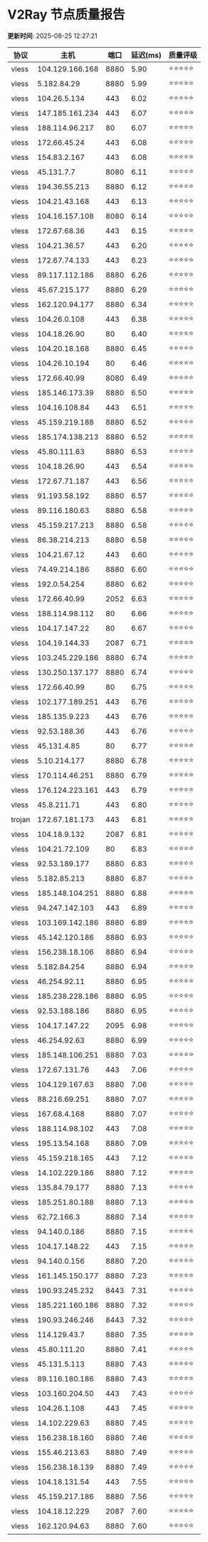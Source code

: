 # V2Ray 节点质量报告

**更新时间**: 2025-08-25 12:27:21

| 协议 | 主机 | 端口 | 延迟(ms) | 质量评级 |
|------|------|------|----------|----------|
| vless | 104.129.166.168 | 8880 | 5.90 | ⭐️⭐️⭐️⭐️⭐️ |
| vless | 5.182.84.29 | 8880 | 5.99 | ⭐️⭐️⭐️⭐️⭐️ |
| vless | 104.26.5.134 | 443 | 6.02 | ⭐️⭐️⭐️⭐️⭐️ |
| vless | 147.185.161.234 | 443 | 6.07 | ⭐️⭐️⭐️⭐️⭐️ |
| vless | 188.114.96.217 | 80 | 6.07 | ⭐️⭐️⭐️⭐️⭐️ |
| vless | 172.66.45.24 | 443 | 6.08 | ⭐️⭐️⭐️⭐️⭐️ |
| vless | 154.83.2.167 | 443 | 6.08 | ⭐️⭐️⭐️⭐️⭐️ |
| vless | 45.131.7.7 | 8080 | 6.11 | ⭐️⭐️⭐️⭐️⭐️ |
| vless | 194.36.55.213 | 8880 | 6.12 | ⭐️⭐️⭐️⭐️⭐️ |
| vless | 104.21.43.168 | 443 | 6.13 | ⭐️⭐️⭐️⭐️⭐️ |
| vless | 104.16.157.108 | 8080 | 6.14 | ⭐️⭐️⭐️⭐️⭐️ |
| vless | 172.67.68.36 | 443 | 6.15 | ⭐️⭐️⭐️⭐️⭐️ |
| vless | 104.21.36.57 | 443 | 6.20 | ⭐️⭐️⭐️⭐️⭐️ |
| vless | 172.67.74.133 | 443 | 6.23 | ⭐️⭐️⭐️⭐️⭐️ |
| vless | 89.117.112.186 | 8880 | 6.26 | ⭐️⭐️⭐️⭐️⭐️ |
| vless | 45.67.215.177 | 8880 | 6.29 | ⭐️⭐️⭐️⭐️⭐️ |
| vless | 162.120.94.177 | 8880 | 6.34 | ⭐️⭐️⭐️⭐️⭐️ |
| vless | 104.26.0.108 | 443 | 6.38 | ⭐️⭐️⭐️⭐️⭐️ |
| vless | 104.18.26.90 | 80 | 6.40 | ⭐️⭐️⭐️⭐️⭐️ |
| vless | 104.20.18.168 | 8880 | 6.45 | ⭐️⭐️⭐️⭐️⭐️ |
| vless | 104.26.10.194 | 80 | 6.46 | ⭐️⭐️⭐️⭐️⭐️ |
| vless | 172.66.40.99 | 8080 | 6.49 | ⭐️⭐️⭐️⭐️⭐️ |
| vless | 185.146.173.39 | 8880 | 6.50 | ⭐️⭐️⭐️⭐️⭐️ |
| vless | 104.16.108.84 | 443 | 6.51 | ⭐️⭐️⭐️⭐️⭐️ |
| vless | 45.159.219.188 | 8880 | 6.52 | ⭐️⭐️⭐️⭐️⭐️ |
| vless | 185.174.138.213 | 8880 | 6.52 | ⭐️⭐️⭐️⭐️⭐️ |
| vless | 45.80.111.63 | 8880 | 6.53 | ⭐️⭐️⭐️⭐️⭐️ |
| vless | 104.18.26.90 | 443 | 6.54 | ⭐️⭐️⭐️⭐️⭐️ |
| vless | 172.67.71.187 | 443 | 6.56 | ⭐️⭐️⭐️⭐️⭐️ |
| vless | 91.193.58.192 | 8880 | 6.57 | ⭐️⭐️⭐️⭐️⭐️ |
| vless | 89.116.180.63 | 8880 | 6.58 | ⭐️⭐️⭐️⭐️⭐️ |
| vless | 45.159.217.213 | 8880 | 6.58 | ⭐️⭐️⭐️⭐️⭐️ |
| vless | 86.38.214.213 | 8880 | 6.58 | ⭐️⭐️⭐️⭐️⭐️ |
| vless | 104.21.67.12 | 443 | 6.60 | ⭐️⭐️⭐️⭐️⭐️ |
| vless | 74.49.214.186 | 8880 | 6.60 | ⭐️⭐️⭐️⭐️⭐️ |
| vless | 192.0.54.254 | 8880 | 6.62 | ⭐️⭐️⭐️⭐️⭐️ |
| vless | 172.66.40.99 | 2052 | 6.63 | ⭐️⭐️⭐️⭐️⭐️ |
| vless | 188.114.98.112 | 80 | 6.66 | ⭐️⭐️⭐️⭐️⭐️ |
| vless | 104.17.147.22 | 80 | 6.67 | ⭐️⭐️⭐️⭐️⭐️ |
| vless | 104.19.144.33 | 2087 | 6.71 | ⭐️⭐️⭐️⭐️⭐️ |
| vless | 103.245.229.186 | 8880 | 6.74 | ⭐️⭐️⭐️⭐️⭐️ |
| vless | 130.250.137.177 | 8880 | 6.74 | ⭐️⭐️⭐️⭐️⭐️ |
| vless | 172.66.40.99 | 80 | 6.75 | ⭐️⭐️⭐️⭐️⭐️ |
| vless | 102.177.189.251 | 443 | 6.76 | ⭐️⭐️⭐️⭐️⭐️ |
| vless | 185.135.9.223 | 443 | 6.76 | ⭐️⭐️⭐️⭐️⭐️ |
| vless | 92.53.188.36 | 443 | 6.76 | ⭐️⭐️⭐️⭐️⭐️ |
| vless | 45.131.4.85 | 80 | 6.77 | ⭐️⭐️⭐️⭐️⭐️ |
| vless | 5.10.214.177 | 8880 | 6.78 | ⭐️⭐️⭐️⭐️⭐️ |
| vless | 170.114.46.251 | 8880 | 6.79 | ⭐️⭐️⭐️⭐️⭐️ |
| vless | 176.124.223.161 | 443 | 6.79 | ⭐️⭐️⭐️⭐️⭐️ |
| vless | 45.8.211.71 | 443 | 6.80 | ⭐️⭐️⭐️⭐️⭐️ |
| trojan | 172.67.181.173 | 443 | 6.81 | ⭐️⭐️⭐️⭐️⭐️ |
| vless | 104.18.9.132 | 2087 | 6.81 | ⭐️⭐️⭐️⭐️⭐️ |
| vless | 104.21.72.109 | 80 | 6.83 | ⭐️⭐️⭐️⭐️⭐️ |
| vless | 92.53.189.177 | 8880 | 6.83 | ⭐️⭐️⭐️⭐️⭐️ |
| vless | 5.182.85.213 | 8880 | 6.87 | ⭐️⭐️⭐️⭐️⭐️ |
| vless | 185.148.104.251 | 8880 | 6.88 | ⭐️⭐️⭐️⭐️⭐️ |
| vless | 94.247.142.103 | 443 | 6.89 | ⭐️⭐️⭐️⭐️⭐️ |
| vless | 103.169.142.186 | 8880 | 6.89 | ⭐️⭐️⭐️⭐️⭐️ |
| vless | 45.142.120.186 | 8880 | 6.93 | ⭐️⭐️⭐️⭐️⭐️ |
| vless | 156.238.18.106 | 8880 | 6.94 | ⭐️⭐️⭐️⭐️⭐️ |
| vless | 5.182.84.254 | 8880 | 6.94 | ⭐️⭐️⭐️⭐️⭐️ |
| vless | 46.254.92.11 | 8880 | 6.95 | ⭐️⭐️⭐️⭐️⭐️ |
| vless | 185.238.228.186 | 8880 | 6.95 | ⭐️⭐️⭐️⭐️⭐️ |
| vless | 92.53.188.186 | 8880 | 6.95 | ⭐️⭐️⭐️⭐️⭐️ |
| vless | 104.17.147.22 | 2095 | 6.98 | ⭐️⭐️⭐️⭐️⭐️ |
| vless | 46.254.92.63 | 8880 | 6.99 | ⭐️⭐️⭐️⭐️⭐️ |
| vless | 185.148.106.251 | 8880 | 7.03 | ⭐️⭐️⭐️⭐️⭐️ |
| vless | 172.67.131.76 | 443 | 7.06 | ⭐️⭐️⭐️⭐️⭐️ |
| vless | 104.129.167.63 | 8880 | 7.06 | ⭐️⭐️⭐️⭐️⭐️ |
| vless | 88.216.69.251 | 8880 | 7.07 | ⭐️⭐️⭐️⭐️⭐️ |
| vless | 167.68.4.168 | 8880 | 7.07 | ⭐️⭐️⭐️⭐️⭐️ |
| vless | 188.114.98.102 | 443 | 7.08 | ⭐️⭐️⭐️⭐️⭐️ |
| vless | 195.13.54.168 | 8880 | 7.09 | ⭐️⭐️⭐️⭐️⭐️ |
| vless | 45.159.218.165 | 443 | 7.12 | ⭐️⭐️⭐️⭐️⭐️ |
| vless | 14.102.229.186 | 8880 | 7.12 | ⭐️⭐️⭐️⭐️⭐️ |
| vless | 135.84.79.177 | 8880 | 7.13 | ⭐️⭐️⭐️⭐️⭐️ |
| vless | 185.251.80.188 | 8880 | 7.13 | ⭐️⭐️⭐️⭐️⭐️ |
| vless | 62.72.166.3 | 8880 | 7.14 | ⭐️⭐️⭐️⭐️⭐️ |
| vless | 94.140.0.186 | 8880 | 7.15 | ⭐️⭐️⭐️⭐️⭐️ |
| vless | 104.17.148.22 | 443 | 7.15 | ⭐️⭐️⭐️⭐️⭐️ |
| vless | 94.140.0.156 | 8880 | 7.20 | ⭐️⭐️⭐️⭐️⭐️ |
| vless | 161.145.150.177 | 8880 | 7.23 | ⭐️⭐️⭐️⭐️⭐️ |
| vless | 190.93.245.232 | 8443 | 7.31 | ⭐️⭐️⭐️⭐️⭐️ |
| vless | 185.221.160.186 | 8880 | 7.32 | ⭐️⭐️⭐️⭐️⭐️ |
| vless | 190.93.246.246 | 8443 | 7.32 | ⭐️⭐️⭐️⭐️⭐️ |
| vless | 114.129.43.7 | 8880 | 7.35 | ⭐️⭐️⭐️⭐️⭐️ |
| vless | 45.80.111.20 | 8880 | 7.41 | ⭐️⭐️⭐️⭐️⭐️ |
| vless | 45.131.5.113 | 8880 | 7.43 | ⭐️⭐️⭐️⭐️⭐️ |
| vless | 89.116.180.186 | 8880 | 7.43 | ⭐️⭐️⭐️⭐️⭐️ |
| vless | 103.160.204.50 | 443 | 7.43 | ⭐️⭐️⭐️⭐️⭐️ |
| vless | 104.26.1.108 | 443 | 7.45 | ⭐️⭐️⭐️⭐️⭐️ |
| vless | 14.102.229.63 | 8880 | 7.45 | ⭐️⭐️⭐️⭐️⭐️ |
| vless | 156.238.18.160 | 8880 | 7.46 | ⭐️⭐️⭐️⭐️⭐️ |
| vless | 155.46.213.63 | 8880 | 7.49 | ⭐️⭐️⭐️⭐️⭐️ |
| vless | 156.238.18.139 | 8880 | 7.49 | ⭐️⭐️⭐️⭐️⭐️ |
| vless | 104.18.131.54 | 443 | 7.55 | ⭐️⭐️⭐️⭐️⭐️ |
| vless | 45.159.217.186 | 8880 | 7.56 | ⭐️⭐️⭐️⭐️⭐️ |
| vless | 104.18.12.229 | 2087 | 7.60 | ⭐️⭐️⭐️⭐️⭐️ |
| vless | 162.120.94.63 | 8880 | 7.60 | ⭐️⭐️⭐️⭐️⭐️ |
